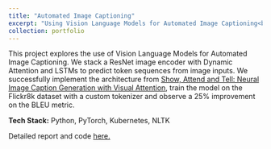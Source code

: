 ```yaml
---
title: "Automated Image Captioning"
excerpt: "Using Vision Language Models for Automated Image Captioning<br/><br/><img src='/images/img_caption.png'>"
collection: portfolio
---
```


This project explores the use of Vision Language Models for Automated Image Captioning. We stack a ResNet image encoder with Dynamic Attention and LSTMs to predict token sequences from image inputs. We successfully implement the architecture from [Show, Attend and Tell: Neural Image Caption Generation with Visual Attention](https://arxiv.org/abs/1502.03044), train the model on the Flickr8k dataset with a custom tokenizer and observe a 25% improvement on the BLEU metric.

**Tech Stack:** Python, PyTorch, Kubernetes, NLTK

Detailed report and code [here.](https://github.com/Pratik-Doshi-99/image-captioning)